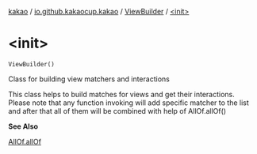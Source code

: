 [kakao](../../index.md) / [io.github.kakaocup.kakao](../index.md) / [ViewBuilder](index.md) / [&lt;init&gt;](./-init-.md)

# &lt;init&gt;

`ViewBuilder()`

Class for building view matchers and interactions

This class helps to build matches for views and get their interactions.
Please note that any function invoking will add specific matcher to the list
and after that all of them will be combined with help of AllOf.allOf()

**See Also**

[AllOf.allOf](#)

